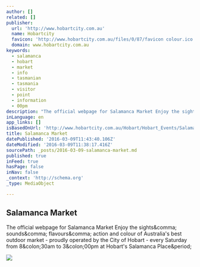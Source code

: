 ```yaml
---
author: []
related: []
publisher:
  url: 'http://www.hobartcity.com.au'
  name: Hobartcity
  favicon: 'http://www.hobartcity.com.au/files/0/87/favicon colour.ico'
  domain: www.hobartcity.com.au
keywords:
  - salamanca
  - hobart
  - market
  - info
  - tasmanian
  - tasmania
  - visitor
  - point
  - information
  - 00pm
description: "The official webpage for Salamanca Market Enjoy the sights, sounds, flavours, action and colour of Australia's best outdoor market - proudly operated by the City of Hobart - every Saturday from 8:30am to 3:00pm at Hobart's Salamanca Place."
inLanguage: en
app_links: []
isBasedOnUrl: 'http://www.hobartcity.com.au/Hobart/Hobart_Events/Salamanca_Market'
title: Salamanca Market
datePublished: '2016-03-09T11:43:40.106Z'
dateModified: '2016-03-09T11:38:17.416Z'
sourcePath: _posts/2016-03-09-salamanca-market.md
published: true
inFeed: true
hasPage: false
inNav: false
_context: 'http://schema.org'
_type: MediaObject

---
```

<article style=""><h1>Salamanca Market</h1><p>The official webpage for Salamanca Market Enjoy the sights&amp;comma; sounds&amp;comma; flavours&amp;comma; action and colour of Australia's best outdoor market - proudly operated by the City of Hobart - every Saturday from 8&amp;colon;30am to 3&amp;colon;00pm at Hobart's Salamanca Place&amp;period;</p><img src="http://www.hobartcity.com.au/files/1eabca25-73e5-400a-8913-a43500b81d5c/Salamanca_Market_banner.png" /></article>